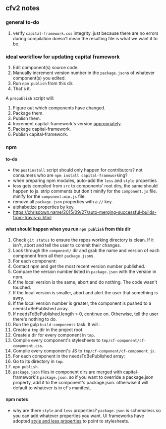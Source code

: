 ## cfv2 notes

### general to-do

1. verify `capital-framework.css` integrity. just because there are no errors 
during compilation doesn't mean the resulting file is what we want it to be.

### ideal workflow for updating capital framework

1. Edit component(s) source code.
1. Manually increment version number in the `package.json`s of whatever component(s) you edited.
1. Run `npm publish` from this dir.
1. That's it.

A `prepublish` script will:
1. Figure out which components have changed.
1. Package them.
1. Publish them.
1. Increment capital-framework's version [appropriately](https://github.com/cfpb/capital-framework/issues/179).
1. Package capital-framework.
1. Publish capital-framework.

### npm

#### to-do

- the `postinstall` script should only happen for contributors? not consumers
who are `npm install capital-framework`ing?
- when preparing npm modules, auto-add the `less` and `style` properties
- less gets compiled from `src` to components' root dirs, the same should happen
to js. strip comments but don't minify for the `component.js` file. minify for 
the `component.min.js` file.
- remove all `package.json` properties with a `//` key.
- alphabetize properties by key.
- https://chrisdown.name/2015/09/27/auto-merging-successful-builds-from-travis-ci.html

#### what should happen when you run `npm publish` from this dir

1. Check `git status` to ensure the repos working directory is clean. If it isn't, abort and tell the user to commit their changes.
1. Look through the `component/` dir and grab the name and version of each component from all their `package.json`s.
1. For each component:
  1. Contact npm and get the most recent version number published.
  1. Compare the version number listed in `package.json` with the version in npm.
  1. If the local version is the same, abort and do nothing. The code wasn't touched.
  1. If the local version is smaller, abort and alert the user that something is awry.
  1. If the local version number is greater, the component is pushed to a needsToBePublished array.
1. If needsToBePublished.length > 0, continue on. Otherwise, tell the user there's nothing to do.
1. Run the gulp `build-components` task. It will:
  1. Create a `tmp` dir in the project root.
  1. Create a dir for every component in `tmp`.
  1. Compile every component's stylesheets to `tmp/cf-component/cf-component.css`.
  1. Compile every component's JS to `tmp/cf-component/cf-component.js`.
1. For each component in the needsToBePublished array:
  1. Go to its directory in `tmp`.
  1. `npm publish`.
1. `package.json` files in component dirs are merged with capital-framework's 
`package.json`. so if you want to override a package.json property, add it to 
the component's package.json. otherwise it will default to whatever is in cf's 
manifest.

#### npm notes

- why are there `style` and `less` properties? `package.json` is schemaless so you
can add whatever properties you want. UI frameworks have adopted [style and less
properties](https://github.com/twbs/bootstrap/blob/50bea4625a09d14cec93e4dbdd9d336005ac7d85/package.json#L19-L21)
to point to stylesheets.

